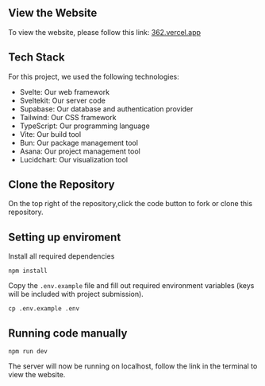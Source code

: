 ## View the Website

To view the website, please follow this link: [362.vercel.app](https://362.vercel.app/)

## Tech Stack

For this project, we used the following technologies:

- Svelte: Our web framework
- Sveltekit: Our server code
- Supabase: Our database and authentication provider
- Tailwind: Our CSS framework
- TypeScript: Our programming language
- Vite: Our build tool
- Bun: Our package management tool
- Asana: Our project management tool
- Lucidchart: Our visualization tool

## Clone the Repository

On the top right of the repository,click the code button to fork or clone this repository.

## Setting up enviroment

Install all required dependencies

```terminal
npm install
```

Copy the `.env.example` file and fill out required environment variables (keys will be included with project submission).

```terminal
cp .env.example .env
```

## Running code manually

```terminal
npm run dev
```

The server will now be running on localhost, follow the link in the terminal to view the website.

